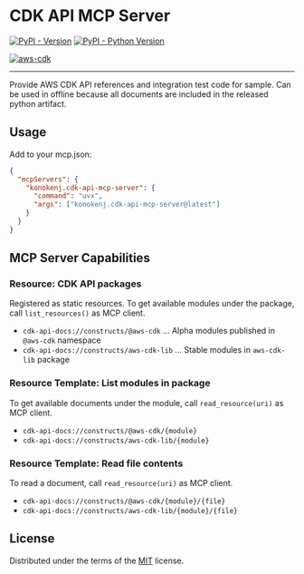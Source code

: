 # CDK API MCP Server

[![PyPI - Version](https://img.shields.io/pypi/v/konokenj.cdk-api-mcp-server.svg)](https://pypi.org/project/konokenj.cdk-api-mcp-server)
[![PyPI - Python Version](https://img.shields.io/pypi/pyversions/konokenj.cdk-api-mcp-server.svg)](https://pypi.org/project/konokenj.cdk-api-mcp-server)

<!-- DEP-VERSIONS-START -->
[![aws-cdk](https://img.shields.io/badge/aws%20cdk-v2.207.0-blue.svg)](https://github.com/konokenj/cdk-api-mcp-server/blob/main/current-versions/aws-cdk.txt)
<!-- DEP-VERSIONS-END -->

---

Provide AWS CDK API references and integration test code for sample. Can be used in offline because all documents are included in the released python artifact.

## Usage

Add to your mcp.json:

```json
{
  "mcpServers": {
    "konokenj.cdk-api-mcp-server": {
      "command": "uvx",
      "args": ["konokenj.cdk-api-mcp-server@latest"]
    }
  }
}
```

## MCP Server Capabilities

### Resource: CDK API packages

Registered as static resources. To get available modules under the package, call `list_resources()` as MCP client.

- `cdk-api-docs://constructs/@aws-cdk` ... Alpha modules published in `@aws-cdk` namespace
- `cdk-api-docs://constructs/aws-cdk-lib` ... Stable modules in `aws-cdk-lib` package

### Resource Template: List modules in package

To get available documents under the module, call `read_resource(uri)` as MCP client.

- `cdk-api-docs://constructs/@aws-cdk/{module}`
- `cdk-api-docs://constructs/aws-cdk-lib/{module}`

### Resource Template: Read file contents

To read a document, call `read_resource(uri)` as MCP client.

- `cdk-api-docs://constructs/@aws-cdk/{module}/{file}`
- `cdk-api-docs://constructs/aws-cdk-lib/{module}/{file}`

## License

Distributed under the terms of the [MIT](https://spdx.org/licenses/MIT.html) license.
